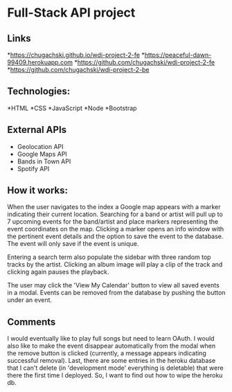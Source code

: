 # Full-Stack API project

## Links
 *https://chugachski.github.io/wdi-project-2-fe
 *https://peaceful-dawn-99409.herokuapp.com
 *https://github.com/chugachski/wdi-project-2-fe
 *https://github.com/chugachski/wdi-project-2-be

## Technologies:
 *HTML
 *CSS
 *JavaScript
 *Node
 *Bootstrap

## External APIs
* Geolocation API
* Google Maps API
* Bands in Town API
* Spotify API

## How it works:
When the user navigates to the index a Google map appears with a marker indicating their current location. Searching for a band or artist will pull up to 7 upcoming events for the band/artist and place markers representing the event coordinates on the map. Clicking a marker opens an info window with the pertinent event details and the option to save the event to the database. The event will only save if the event is unique.

Entering a search term also populate the sidebar with three random top tracks by the artist. Clicking an album image will play a clip of the track and clicking again pauses the playback.

The user may click the 'View My Calendar' button to view all saved events in a modal. Events can be removed from the database by pushing the button under an event.

## Comments
I would eventually like to play full songs but need to learn OAuth. I would also like to make the event disappear automatically from the modal when the remove button is clicked (currently, a message appears indicating successful removal). Last, there are some entries in the heroku database that I can't delete (in 'development mode' everything is deletable) that were there the first time I deployed. So, I want to find out how to wipe the heroku db.

